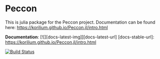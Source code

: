 # Peccon

This is julia package for the Peccon project.
Documentation can be found here: https://korilium.github.io/Peccon.jl/intro.html

**Documentation**: [![][docs-latest-img]][docs-latest-url]
[docs-stable-url]: https://korilium.github.io/Peccon.jl/intro.html


[![Build Status](https://github.com/korilium/Peccon.jl/actions/workflows/CI.yml/badge.svg?branch=master)](https://github.com/korilium/Peccon.jl/actions/workflows/CI.yml?query=branch%3Amaster)
